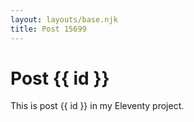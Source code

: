 ```yaml
---
layout: layouts/base.njk
title: Post 15699
---
```


# Post {{ id }}

This is post {{ id }} in my Eleventy project.
